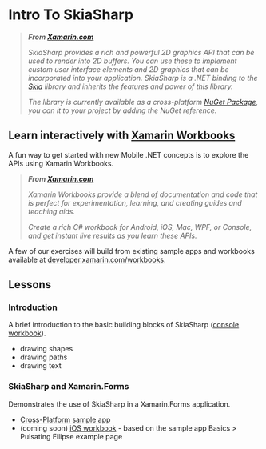 # Intro To SkiaSharp

> _**From [Xamarin.com](https://developer.xamarin.com/guides/cross-platform/drawing/introduction/)**_
>
> _SkiaSharp provides a rich and powerful 2D graphics API that can be used to render into 2D buffers. You can use these to implement custom user interface elements and 2D graphics that can be incorporated into your application. SkiaSharp is a .NET binding to the [Skia](https://developer.xamarin.com/guides/cross-platform/drawing/introduction/) library and inherits the features and power of this library._
>
> _The library is currently available as a cross-platform [NuGet Package](https://www.nuget.org/packages/SkiaSharp), you can it to your project by adding the NuGet reference._

## Learn interactively with [Xamarin Workbooks](https://developer.xamarin.com/workbooks/)

A fun way to get started with new Mobile .NET concepts is to explore the APIs using Xamarin Workbooks.

> _**From [Xamarin.com](https://developer.xamarin.com/guides/cross-platform/workbooks/)**_
>
> _Xamarin Workbooks provide a blend of documentation and code that is perfect for experimentation, learning, and creating guides and teaching aids._
> 
> _Create a rich C# workbook for Android, iOS, Mac, WPF, or Console, and get instant live results as you learn these APIs._

A few of our exercises will build from existing sample apps and workbooks available at [developer.xamarin.com/workbooks](https://developer.xamarin.com/workbooks/). 

## Lessons

### Introduction

A brief introduction to the basic building blocks of SkiaSharp ([console workbook](https://developer.xamarin.com/workbooks/graphics/skiasharp/introduction/introduction.workbook)).
* drawing shapes
* drawing paths
* drawing text

### SkiaSharp and Xamarin.Forms

Demonstrates the use of SkiaSharp in a Xamarin.Forms application.

* [Cross-Platform sample app](https://developer.xamarin.com/samples/xamarin-forms/SkiaSharpForms/SkiaSharpFormsDemos/)
* (coming soon) [iOS workbook]() - based on the sample app Basics > Pulsating Ellipse example page
